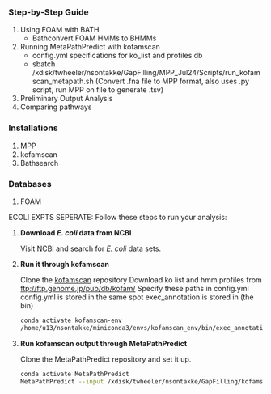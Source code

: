 
### Step-by-Step Guide

1. Using FOAM with BATH
      - Bathconvert FOAM HMMs to BHMMs
2. Running MetaPathPredict with kofamscan
      - config.yml specifications for ko_list and profiles db
      - sbatch /xdisk/twheeler/nsontakke/GapFilling/MPP_Jul24/Scripts/run_kofamscan_metapath.sh (Convert .fna file to MPP format, also uses .py script, run MPP on file to generate .tsv)
4. Preliminary Output Analysis
5. Comparing pathways 

### Installations

1. MPP
2. kofamscan
3. Bathsearch

### Databases

1. FOAM

ECOLI EXPTS SEPERATE:
Follow these steps to run your analysis:

1. **Download *E. coli* data from NCBI**

   Visit [NCBI](https://www.ncbi.nlm.nih.gov/) and search for [*E. coli*](https://ftp.ncbi.nlm.nih.gov/genomes/refseq/bacteria/Escherichia_coli/reference/GCF_000005845.2_ASM584v2/GCF_000005845.2_ASM584v2_cds_from_genomic.fna.gz) data sets.

2. **Run it through kofamscan**

   Clone the [kofamscan](https://github.com/takaram/kofam_scan) repository
   Download ko list and hmm profiles from ftp://ftp.genome.jp/pub/db/kofam/
   Specify these paths in config.yml
   config.yml is stored in the same spot exec_annotation is stored in (the bin)
    

   ```bash
   conda activate kofamscan-env
   /home/u13/nsontakke/miniconda3/envs/kofamscan_env/bin/exec_annotation --cpu=8 -k /xdisk/twheeler/nsontakke/GapFilling/kofamscan_input/ko_list -o /xdisk/twheeler/nsontakke/GapFilling/Ecoli_Data/KO_GCF_000005845.2_ASM584v2.txt /xdisk/twheeler/nsontakke/GapFilling/Ecoli_Data/GCF_000005845.2_ASM584v2_cds_from_genomic.fna

4. **Run kofamscan output through MetaPathPredict**

   Clone the MetaPathPredict repository and set it up.
   ```bash
   conda activate MetaPathPredict
   MetaPathPredict --input /xdisk/twheeler/nsontakke/GapFilling/kofamscan_output/Ecoli_kofamscan_output.tsv --annotation-format kofamscan --output Ecoli_Metapath.tsv
